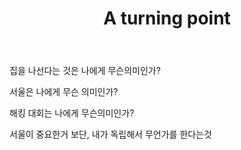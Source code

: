 ﻿---
layout: post
title: A turning point
thinking: true
---

집을 나선다는 것은 나에게 무슨의미인가?


서울은 나에게 무슨 의미인가?

해킹 대회는 나에게 무슨의미인가?

서울이 중요한거 보단, 내가 독립해서 무언가를 한다는것